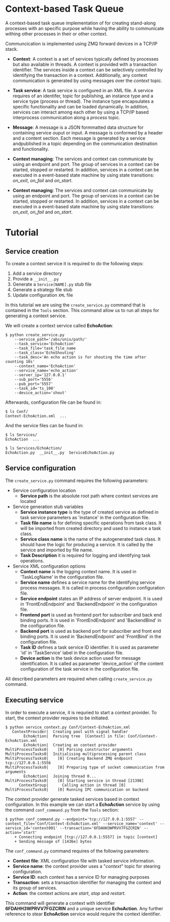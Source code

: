 # Context-based Task Queue
A context-based task queue implementation of for creating stand-along processes with an specific purpose while having the ability to communicate withing other processes in their or other context.

Communcication is implemented using ZMQ forward devices in a TCP/IP stack.

* __Context__: A context is a set of services typically defined by processes but also available in threads. A context is provided with a transaction identifier. The services inside a context can be selectively controlled by identifying the transaction in a context. Additionally, any context communication is generated by using messages over the *context* topic. 

* __Task service__: A task service is configured in an XML file. A service requires of an identifer, topic for publishing, an instance type and a service type (process or thread). The instance type encapsulates a specific functionality and can be loaded dynamically. In addition, services can interact among each other by using a TCP/IP based interprocess communication along a *process* topic.

* __Message__: A message is a JSON formmatted data structure for containing service ouput or input. A message is conformed by a header and a content section. Each message is generated by a service andpublished in a topic depending on the communication destination and functionality.

* __Context managing__: The services and context can communicate by using an endpoint and port. The group of services in a context can be started, stopped or restarted. In addition, services in a context can be executed in a event-based state machine by using state transitions: *on_exit*, *on_fail* and *on_start*.
* __Context managing__: The services and context can communicate by using an endpoint and port. The group of services in a context can be started, stopped or restarted. In addition, services in a context can be executed in a event-based state machine by using state transitions: *on_exit*, *on_fail* and *on_start*.

# Tutorial
## Service creation
To create a context service it is required to do the following steps:
1. Add a service directory
2. Provide a ```__init__.py```
3. Generate a ```Service[NAME].py``` stub file
4. Generate a strategy file stub
5. Update configuration ```XML``` file

In this tutorial we are using the ```create_service.py``` command that is contained in the ```Tools``` section. This command allow us to run all steps for generating a context service.

We will create a context service called __EchoAction__:

    $ python create_service.py     
        --service_path='/abs/unix/path/'
		--task_service='EchoAction' 
		--task_file='task_file_name 
		--task_class='EchoShouting' 
		--task_desc='An echo action is for shouting the time after counting 10s' 
		--context_name='EchoAction' 
		--service_name='echo_action' 
		--server_ip='127.0.0.1' 
		--sub_port='5556' 
		--pub_port='5557' 
		--task_id='ts_100' 
		--device_action='shout'

Afterwards, configuration file can be found in:

    $ ls Conf/
    Context-EchoAction.xml  ...

And the service files can be found in:

    $ ls Services/
    EchoAction  ...
    
    $ ls Services/EchoAction/
    EchoAction.py  __init__.py  ServiceEchoAction.py
    
## Service configuration
The ```create_service.py``` command requires the following parameters:
* Service configuration location
  * __Service path__ is the absolute root path where context services are located
* Service generation stub variables
  * __Service instance type__ is the type of created service as defined in task 
  service parameters as 'instance' in the configuration file.
  * __Task file name__ is for defining specific operations from task class. It will be imported from created directory and used to instance a 
  task class.
  * __Service class name__ is the name of the autogenerated task class. It should have the logic for   producing a service. It is called by the service and imported by file name.
  * __Task Description__ it is required for logging and identifying task operations.
* Service XML configuration options
  * __Context name__ is the logging context name. It is used in 'TaskLogName' in the configuration file.
  * __Service name__ defines a service name for the identifying service process messages. It is called in process configuration configuration file.
  * __Service endpoint__ states an IP address of server endpoint. It is used in 'FrontEndEndpoint' and 'BackendEndpoint' in the configuration file.
  * __Frontend port__ is used as frontend port for subscriber and back end binding ports. It is used in 'FrontEndEndpoint'
  and 'BackendBind' in the configuration file.
  * __Backend port__ is used as backend port for subscriber and front end binding ports. It is used in 'BackendEndpoint' and 'FrontBind' in the configuration file.
  * __Task ID__ defines a task service ID identifier. It is used as parameter 'id' in 'TaskService' label in the configuration file.
  * __Device action__ is the task device action used for message identification. It is called as parameter 'device_action' of the content configuration of the task service in the configuration file.
  
All described parameters are required when calling ```create_service.py``` command.
 
## Executing service
In order to execute a service, it is requried to start a context provider. To start, the context provider requires to be initiated.

    $ python service_context.py Conf/Context-EchoAction.xml 
       ContextProvider|  Creating pool with signal handler
            EchoAction|  Parsing tree  [Context] in file: Conf/Context-EchoAction.xml
            EchoAction|  Creating an context provider
    MultiProcessTasks0|    [0] Parsing constructor arguments
    MultiProcessTasks0|  Initialising multiprocessing parent class
    MultiProcessTasks0|    [0] Creating Backend ZMQ endpoint tcp://127.0.0.1:5556
    MultiProcessTasks0|    [0] Preparing type of socket communication from arguments
            EchoAction|  Joining thread 0...
    MultiProcessTasks0|    [0] Starting service in thread [21398]
          ContextGroup|      Calling action in thread [0]
    MultiProcessTasks0|    [0] Running IPC communication on backend

The context provider generate tasked services based in context configuration. In this example we can start a __EchoAction__ service by using the command ```conf_command.py``` from the ```Tools``` section:

    $ python conf_command.py --endpoint='tcp://127.0.0.1:5557' --context_file='Conf/Context-EchoAction.xml' --service_name='context' --service_id='context001' --transaction='6FDAHH3WPRVV7FGZCRIN' --action='start'
        + Connecting endpoint [tcp://127.0.0.1:5557] in topic [context]
        + Sending message of [1436e] bytes

The ```conf_command.py``` command requires of the following parameters:

  * __Context file__: XML configuration file with tasked service information.
  * __Service name__: the context provider uses a "*context*" topic for stearing configuration.  
  * __Service ID__: each context has a service ID for managing purposes
  * __Transaction__: sets a transaction identifier for managing the context and its group of services.
  * __Action__: the context actions are *start*, *stop* and *restart*.
  
This command will generate a context with identifier __6FDAHH3WPRVV7FGZCRIN__ and a unique service __EchoAction__. Any further reference to stear __EchoAction__ service would require the context identifier.  